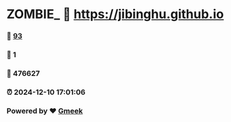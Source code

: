 # ZOMBIE_ :link: https://jibinghu.github.io 
### :page_facing_up: [93](https://jibinghu.github.io/tag.html) 
### :speech_balloon: 1 
### :hibiscus: 476627 
### :alarm_clock: 2024-12-10 17:01:06 
### Powered by :heart: [Gmeek](https://github.com/Meekdai/Gmeek)
